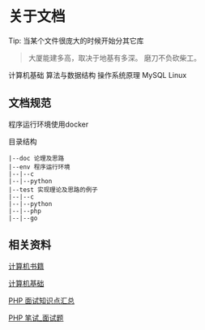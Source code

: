 # 关于文档

Tip: 当某个文件很庞大的时候开始分其它库

> 大厦能建多高，取决于地基有多深。 磨刀不负砍柴工。

计算机基础 算法与数据结构 操作系统原理 MySQL Linux


## 文档规范

程序运行环境使用docker

目录结构

```
|--doc 论理及思路
|--env 程序运行环境
|--|--c
|--|--python
|--test 实现理论及思路的例子
|--|--c
|--|--python
|--|--php
|--|--go
```

## 相关资料

[计算机书籍](https://github.com/iamshuaidi/CS-Book)

[计算机基础](https://github.com/CyC2018/CS-Notes)

[PHP 面试知识点汇总](https://github.com/wudi/PHP-Interview-Best-Practices-in-China)

[PHP 笔试_面试题](https://www.jianshu.com/p/d873383aa24e)

